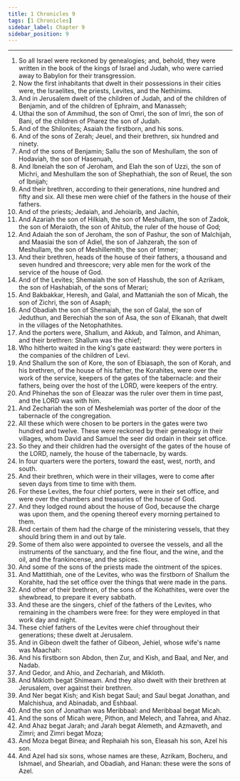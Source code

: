 ```yaml
---
title: 1 Chronicles 9
tags: [1 Chronicles]
sidebar_label: Chapter 9
sidebar_position: 9
---
```


---
1. So all Israel were reckoned by genealogies; and, behold, they were written in the book of the kings of Israel and Judah, who were carried away to Babylon for their transgression.
2. Now the first inhabitants that dwelt in their possessions in their cities were, the Israelites, the priests, Levites, and the Nethinims.
3. And in Jerusalem dwelt of the children of Judah, and of the children of Benjamin, and of the children of Ephraim, and Manasseh;
4. Uthai the son of Ammihud, the son of Omri, the son of Imri, the son of Bani, of the children of Pharez the son of Judah.
5. And of the Shilonites; Asaiah the firstborn, and his sons.
6. And of the sons of Zerah; Jeuel, and their brethren, six hundred and ninety.
7. And of the sons of Benjamin; Sallu the son of Meshullam, the son of Hodaviah, the son of Hasenuah,
8. And Ibneiah the son of Jeroham, and Elah the son of Uzzi, the son of Michri, and Meshullam the son of Shephathiah, the son of Reuel, the son of Ibnijah;
9. And their brethren, according to their generations, nine hundred and fifty and six. All these men were chief of the fathers in the house of their fathers.
10. And of the priests; Jedaiah, and Jehoiarib, and Jachin,
11. And Azariah the son of Hilkiah, the son of Meshullam, the son of Zadok, the son of Meraioth, the son of Ahitub, the ruler of the house of God;
12. And Adaiah the son of Jeroham, the son of Pashur, the son of Malchijah, and Maasiai the son of Adiel, the son of Jahzerah, the son of Meshullam, the son of Meshillemith, the son of Immer;
13. And their brethren, heads of the house of their fathers, a thousand and seven hundred and threescore; very able men for the work of the service of the house of God.
14. And of the Levites; Shemaiah the son of Hasshub, the son of Azrikam, the son of Hashabiah, of the sons of Merari;
15. And Bakbakkar, Heresh, and Galal, and Mattaniah the son of Micah, the son of Zichri, the son of Asaph;
16. And Obadiah the son of Shemaiah, the son of Galal, the son of Jeduthun, and Berechiah the son of Asa, the son of Elkanah, that dwelt in the villages of the Netophathites.
17. And the porters were, Shallum, and Akkub, and Talmon, and Ahiman, and their brethren: Shallum was the chief;
18. Who hitherto waited in the king's gate eastward: they were porters in the companies of the children of Levi.
19. And Shallum the son of Kore, the son of Ebiasaph, the son of Korah, and his brethren, of the house of his father, the Korahites, were over the work of the service, keepers of the gates of the tabernacle: and their fathers, being over the host of the LORD, were keepers of the entry.
20. And Phinehas the son of Eleazar was the ruler over them in time past, and the LORD was with him.
21. And Zechariah the son of Meshelemiah was porter of the door of the tabernacle of the congregation.
22. All these which were chosen to be porters in the gates were two hundred and twelve. These were reckoned by their genealogy in their villages, whom David and Samuel the seer did ordain in their set office.
23. So they and their children had the oversight of the gates of the house of the LORD, namely, the house of the tabernacle, by wards.
24. In four quarters were the porters, toward the east, west, north, and south.
25. And their brethren, which were in their villages, were to come after seven days from time to time with them.
26. For these Levites, the four chief porters, were in their set office, and were over the chambers and treasuries of the house of God.
27. And they lodged round about the house of God, because the charge was upon them, and the opening thereof every morning pertained to them.
28. And certain of them had the charge of the ministering vessels, that they should bring them in and out by tale.
29. Some of them also were appointed to oversee the vessels, and all the instruments of the sanctuary, and the fine flour, and the wine, and the oil, and the frankincense, and the spices.
30. And some of the sons of the priests made the ointment of the spices.
31. And Mattithiah, one of the Levites, who was the firstborn of Shallum the Korahite, had the set office over the things that were made in the pans.
32. And other of their brethren, of the sons of the Kohathites, were over the shewbread, to prepare it every sabbath.
33. And these are the singers, chief of the fathers of the Levites, who remaining in the chambers were free: for they were employed in that work day and night.
34. These chief fathers of the Levites were chief throughout their generations; these dwelt at Jerusalem.
35. And in Gibeon dwelt the father of Gibeon, Jehiel, whose wife's name was Maachah:
36. And his firstborn son Abdon, then Zur, and Kish, and Baal, and Ner, and Nadab.
37. And Gedor, and Ahio, and Zechariah, and Mikloth.
38. And Mikloth begat Shimeam. And they also dwelt with their brethren at Jerusalem, over against their brethren.
39. And Ner begat Kish; and Kish begat Saul; and Saul begat Jonathan, and Malchishua, and Abinadab, and Eshbaal.
40. And the son of Jonathan was Meribbaal: and Meribbaal begat Micah.
41. And the sons of Micah were, Pithon, and Melech, and Tahrea, and Ahaz.
42. And Ahaz begat Jarah; and Jarah begat Alemeth, and Azmaveth, and Zimri; and Zimri begat Moza;
43. And Moza begat Binea; and Rephaiah his son, Eleasah his son, Azel his son.
44. And Azel had six sons, whose names are these, Azrikam, Bocheru, and Ishmael, and Sheariah, and Obadiah, and Hanan: these were the sons of Azel.